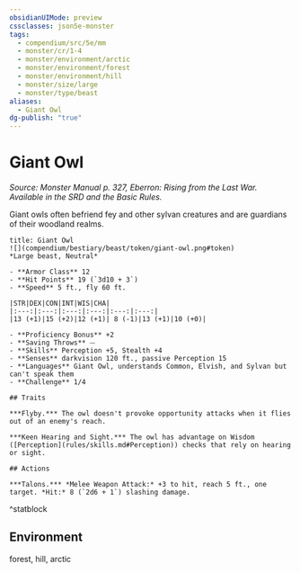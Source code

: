 ```yaml
---
obsidianUIMode: preview
cssclasses: json5e-monster
tags:
  - compendium/src/5e/mm
  - monster/cr/1-4
  - monster/environment/arctic
  - monster/environment/forest
  - monster/environment/hill
  - monster/size/large
  - monster/type/beast
aliases:
  - Giant Owl
dg-publish: "true"
---
```

# Giant Owl
*Source: Monster Manual p. 327, Eberron: Rising from the Last War. Available in the SRD and the Basic Rules.*  

Giant owls often befriend fey and other sylvan creatures and are guardians of their woodland realms.

```ad-statblock
title: Giant Owl
![](compendium/bestiary/beast/token/giant-owl.png#token)
*Large beast, Neutral*

- **Armor Class** 12 
- **Hit Points** 19 (`3d10 + 3`)
- **Speed** 5 ft., fly 60 ft.

|STR|DEX|CON|INT|WIS|CHA|
|:---:|:---:|:---:|:---:|:---:|:---:|
|13 (+1)|15 (+2)|12 (+1)| 8 (-1)|13 (+1)|10 (+0)|

- **Proficiency Bonus** +2
- **Saving Throws** ⏤
- **Skills** Perception +5, Stealth +4
- **Senses** darkvision 120 ft., passive Perception 15
- **Languages** Giant Owl, understands Common, Elvish, and Sylvan but can't speak them
- **Challenge** 1/4

## Traits

***Flyby.*** The owl doesn't provoke opportunity attacks when it flies out of an enemy's reach.

***Keen Hearing and Sight.*** The owl has advantage on Wisdom ([Perception](rules/skills.md#Perception)) checks that rely on hearing or sight.

## Actions

***Talons.*** *Melee Weapon Attack:* +3 to hit, reach 5 ft., one target. *Hit:* 8 (`2d6 + 1`) slashing damage.
```
^statblock

## Environment

forest, hill, arctic